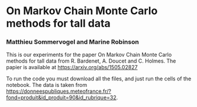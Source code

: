 # On Markov Chain Monte Carlo methods for tall data
### Matthieu Sommervogel and Marine Robinson

This is our experiments for the paper On Markov Chain Monte Carlo methods for tall data from R. Bardenet, A. Doucet and C. Holmes. The papier is available at https://arxiv.org/abs/1505.02827

To run the code you must download all the files, and just run the cells of the notebook. 
The data is taken from https://donneespubliques.meteofrance.fr/?fond=produit&id_produit=90&id_rubrique=32.
